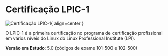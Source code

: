 # Certificação LPIC-1

![Certificação LPIC-1](https://www.lpi.org/sites/default/files/styles/w555/public/LPIC-1_0.jpg?itok=Lj-xc63t){ align=center }

O LPIC-1 é a primeira certificação no programa de certificação profissional em vários níveis do Linux do Linux Professional Institute (LPI).

**Versão em Estudo**: 5.0 (códigos de exame 101-500 e 102-500)
